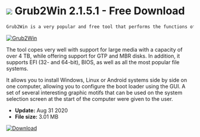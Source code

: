 # ![](https://cdn.softexe.net/static/icon/4/grub2win-8229.png) Grub2Win 2.1.5.1 - Free Download

```sh
Grub2Win is a very popular and free tool that performs the functions of a boot manager. Thanks to it, we can easily install more than one operating system on the hard disk - in such a way that after starting the computer we will be able to choose which environment will be loaded.
```
[![Grub2Win](https://gallery.dpcdn.pl/imgc/Tools/82527/g_-_420x350_1.5_-_xaa65892c-12fc-41d9-b30c-4a83aa196642.jpeg)](https://softexe.net/win/disks-files/other/grub2win:hbba.html)

The tool copes very well with support for large media with a capacity of over 4 TB, while offering support for GTP and MBR disks. In addition, it supports EFI (32- and 64-bit), BIOS, as well as all the most popular file systems.
 
 It allows you to install Windows, Linux or Android systems side by side on one computer, allowing you to configure the boot loader using the GUI. A set of several interesting graphic motifs that can be used on the system selection screen at the start of the computer were given to the user.


- **Update:** Aug 31 2020
- **File size:** 3.01 MB

[![Download](https://cdn.softexe.net/static/img/download.png)](https://softexe.net/win/disks-files/other/grub2win:hbba.html)

